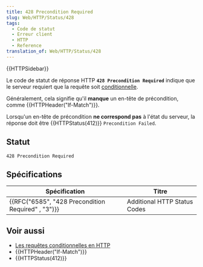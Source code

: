 ```yaml
---
title: 428 Precondition Required
slug: Web/HTTP/Status/428
tags:
  - Code de statut
  - Erreur client
  - HTTP
  - Reference
translation_of: Web/HTTP/Status/428
---
```

{{HTTPSidebar}}

Le code de statut de réponse HTTP **`428 Precondition Required`** indique que le serveur requiert que la requête soit [conditionnelle](/fr/docs/Web/HTTP/Conditional_requests).

Généralement, cela signifie qu'il **manque** un en-tête de précondition, comme {{HTTPHeader("If-Match")}}.

Lorsqu'un en-tête de précondition **ne correspond pas** à l'état du serveur, la réponse doit être {{HTTPStatus(412)}} `Precondition Failed`.

## Statut

    428 Precondition Required

## Spécifications

| Spécification                                                        | Titre                        |
| -------------------------------------------------------------------- | ---------------------------- |
| {{RFC("6585", "428 Precondition Required" , "3")}} | Additional HTTP Status Codes |

## Voir aussi

- [Les requêtes conditionnelles en HTTP](/fr/docs/Web/HTTP/Conditional_requests)
- {{HTTPHeader("If-Match")}}
- {{HTTPStatus(412)}}
